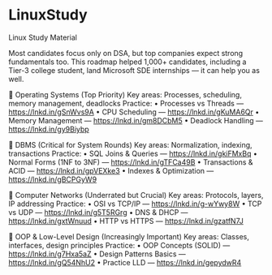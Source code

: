 # LinuxStudy
Linux Study Material

Most candidates focus only on DSA, but top companies expect strong fundamentals too. This roadmap helped 1,000+ candidates, including a Tier-3 college student, land Microsoft SDE internships — it can help you as well.

🔹 Operating Systems (Top Priority)
Key areas: Processes, scheduling, memory management, deadlocks
Practice:
• Processes vs Threads — https://lnkd.in/gSnWvs9A
• CPU Scheduling — https://lnkd.in/gKuMA6Qr
• Memory Management — https://lnkd.in/gm8DCbM5
• Deadlock Handling — https://lnkd.in/gy9Biybp

🔹 DBMS (Critical for System Rounds)
Key areas: Normalization, indexing, transactions
Practice:
• SQL Joins & Queries — https://lnkd.in/gkiFMxBq
• Normal Forms (1NF to 3NF) — https://lnkd.in/gTFCa49B
• Transactions & ACID — https://lnkd.in/gpVEXke3
• Indexes & Optimization — https://lnkd.in/gBCPGyW9

🔹 Computer Networks (Underrated but Crucial)
Key areas: Protocols, layers, IP addressing
Practice:
• OSI vs TCP/IP — https://lnkd.in/g-wYwy8W
• TCP vs UDP — https://lnkd.in/g5T5RGrg
• DNS & DHCP — https://lnkd.in/gxtWnuud
• HTTP vs HTTPS — https://lnkd.in/gzatfN7J

🔹 OOP & Low-Level Design (Increasingly Important)
Key areas: Classes, interfaces, design principles
Practice:
• OOP Concepts (SOLID) — https://lnkd.in/g7Hxa5aZ
• Design Patterns Basics — https://lnkd.in/gQ54NhU2
• Practice LLD — https://lnkd.in/gepydwR4
